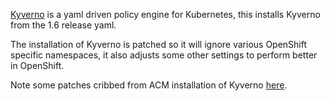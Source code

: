[Kyverno](https://kyverno.io) is a yaml driven policy engine for Kubernetes, this installs Kyverno from the 1.6 release yaml.

The installation of Kyverno is patched so it will ignore various OpenShift specific namespaces, it also adjusts some other settings to perform better in OpenShift.

Note some patches cribbed from ACM installation of Kyverno [here](https://github.com/stolostron/policy-collection/blob/main/community/CM-Configuration-Management/policy-kyverno-config-exclude-resources.yaml).